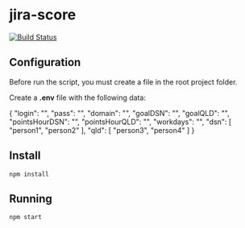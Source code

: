 # jira-score[![Build Status](https://travis-ci.org/delete/jira-score.svg?branch=master)](https://travis-ci.org/delete/jira-score)## ConfigurationBefore run the script, you must create a file in the root project folder.Create a **.env** file with the following data:{    "login": "",    "pass": "",    "domain": "",    "goalDSN": "",    "goalQLD": "",    "pointsHourDSN": "",    "pointsHourQLD": "",    "workdays": "",    "dsn": [        "person1",        "person2"    ],    "qld": [        "person3",        "person4"    ]}## Install`npm install`## Running`npm start`